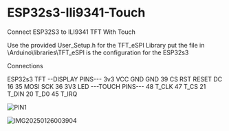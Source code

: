 # ESP32s3-Ili9341-Touch
Connect ESP32S3 to ILI9341 TFT With Touch

Use the provided User_Setup.h for the TFT_eSPI Library
put the file in \Arduino\libraries\TFT_eSPI
is the configuration for the ESP32s3

Connections

ESP32s3      TFT
--DISPLAY PINS---
3v3          VCC
GND          GND
39           CS
RST          RESET
DC           16
35           MOSI
SCK          36
3V3          LED
---TOUCH PINS---
48           T_CLK
47           T_CS
21           T_DIN
20           T_D0
45           T_IRQ


![PIN1](https://github.com/user-attachments/assets/4bdc4fc9-5ec8-4472-888d-87ef39bcde9a)

![IMG20250126003904](https://github.com/user-attachments/assets/62db5eb3-9bfa-4aad-a975-2c2346751488)

